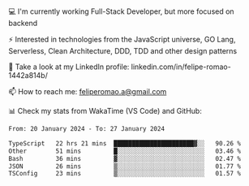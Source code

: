 💻 I'm currently working Full-Stack Developer, but more focused on backend

⚡ Interested in technologies from the JavaScript universe, GO Lang, Serverless, Clean Architecture, DDD, TDD and other design patterns

👥 Take a look at my LinkedIn profile: linkedin.com/in/felipe-romao-1442a814b/

📫 How to reach me: feliperomao.a@gmail.com

📊 Check my stats from WakaTime (VS Code) and GitHub:

<!--START_SECTION:waka-->

```txt
From: 20 January 2024 - To: 27 January 2024

TypeScript   22 hrs 21 mins  ██████████████████████▓░░   90.26 %
Other        51 mins         █░░░░░░░░░░░░░░░░░░░░░░░░   03.46 %
Bash         36 mins         ▓░░░░░░░░░░░░░░░░░░░░░░░░   02.47 %
JSON         26 mins         ▒░░░░░░░░░░░░░░░░░░░░░░░░   01.77 %
TSConfig     23 mins         ▒░░░░░░░░░░░░░░░░░░░░░░░░   01.57 %
```

<!--END_SECTION:waka-->
